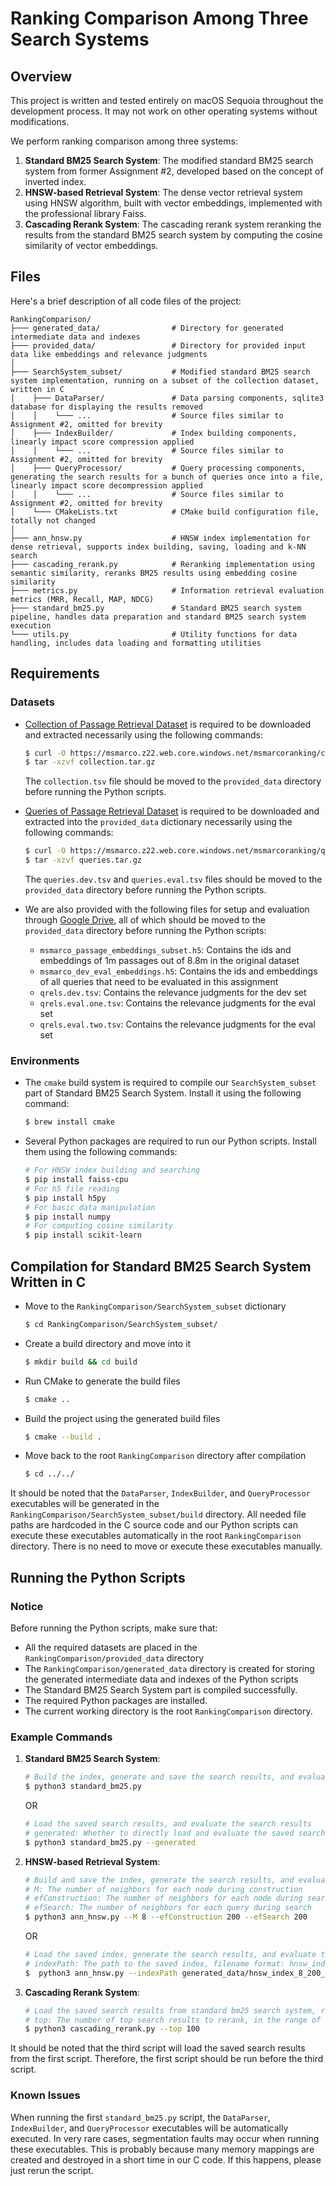 # Ranking Comparison Among Three Search Systems

## Overview

This project is written and tested entirely on macOS Sequoia throughout the development process.
It may not work on other operating systems without modifications.

We perform ranking comparison among three systems:
1. **Standard BM25 Search System**: The modified standard BM25 search system from former Assignment #2, developed based on the concept of inverted index.
2. **HNSW-based Retrieval System**: The dense vector retrieval system using HNSW algorithm, built with vector embeddings, implemented with the professional library Faiss.
3. **Cascading Rerank System**: The cascading rerank system reranking the results from the standard BM25 search system by computing the cosine similarity of vector embeddings.

## Files

Here's a brief description of all code files of the project:

```
RankingComparison/
├─── generated_data/                # Directory for generated intermediate data and indexes
├─── provided_data/                 # Directory for provided input data like embeddings and relevance judgments
│
├─── SearchSystem_subset/           # Modified standard BM25 search system implementation, running on a subset of the collection dataset, written in C
│    ├─── DataParser/               # Data parsing components, sqlite3 database for displaying the results removed
│    │    └─── ...                  # Source files similar to Assignment #2, omitted for brevity
│    ├─── IndexBuilder/             # Index building components, linearly impact score compression applied
│    │    └─── ...                  # Source files similar to Assignment #2, omitted for brevity
│    ├─── QueryProcessor/           # Query processing components, generating the search results for a bunch of queries once into a file, linearly impact score decompression applied
│    │    └─── ...                  # Source files similar to Assignment #2, omitted for brevity
│    └─── CMakeLists.txt            # CMake build configuration file, totally not changed
│
├─── ann_hnsw.py                    # HNSW index implementation for dense retrieval, supports index building, saving, loading and k-NN search
├─── cascading_rerank.py            # Reranking implementation using semantic similarity, reranks BM25 results using embedding cosine similarity
├─── metrics.py                     # Information retrieval evaluation metrics (MRR, Recall, MAP, NDCG)
├─── standard_bm25.py               # Standard BM25 search system pipeline, handles data preparation and standard BM25 search system execution
└─── utils.py                       # Utility functions for data handling, includes data loading and formatting utilities
```

## Requirements

### Datasets

- [Collection of Passage Retrieval Dataset](https://msmarco.z22.web.core.windows.net/msmarcoranking/collection.tar.gz) is required to be downloaded and extracted necessarily using the following commands:

  ```bash
  $ curl -O https://msmarco.z22.web.core.windows.net/msmarcoranking/collection.tar.gz
  $ tar -xzvf collection.tar.gz
  ```
  The `collection.tsv` file should be moved to the `provided_data` directory before running the Python scripts.


- [Queries of Passage Retrieval Dataset](https://msmarco.z22.web.core.windows.net/msmarcoranking/queries.tar.gz) is required to be downloaded and extracted into the `provided_data` dictionary necessarily using the following commands:

  ```bash
  $ curl -O https://msmarco.z22.web.core.windows.net/msmarcoranking/queries.tar.gz
  $ tar -xzvf queries.tar.gz
  ```
    The `queries.dev.tsv` and `queries.eval.tsv` files should be moved to the `provided_data` directory before running the Python scripts.


- We are also provided with the following files for setup and evaluation through [Google Drive](https://drive.google.com/drive/u/0/folders/1Sc8XSsCOtq_gxQoEEec1HxkMSSGHsFgd), all of which should be moved to the `provided_data` directory before running the Python scripts:
  - `msmarco_passage_embeddings_subset.h5`: Contains the ids and embeddings of 1m passages out of 8.8m in the original dataset
  - `msmarco_dev_eval_embeddings.h5`: Contains the ids and embeddings of all queries that need to be evaluated in this assignment
  - `qrels.dev.tsv`: Contains the relevance judgments for the dev set
  - `qrels.eval.one.tsv`: Contains the relevance judgments for the eval set
  - `qrels.eval.two.tsv`: Contains the relevance judgments for the eval set

### Environments

- The `cmake` build system is required to compile our `SearchSystem_subset` part of Standard BM25 Search System. Install it using the following command:

  ```bash
  $ brew install cmake
  ```

- Several Python packages are required to run our Python scripts. Install them using the following commands:

  ```bash
  # For HNSW index building and searching
  $ pip install faiss-cpu
  # For h5 file reading
  $ pip install h5py
  # For basic data manipulation
  $ pip install numpy
  # For computing cosine similarity
  $ pip install scikit-learn
  ```

## Compilation for Standard BM25 Search System Written in C

* Move to the `RankingComparison/SearchSystem_subset` dictionary

  ```bash
  $ cd RankingComparison/SearchSystem_subset/
  ```

* Create a build directory and move into it

  ```bash
  $ mkdir build && cd build
  ```

* Run CMake to generate the build files

  ```bash
  $ cmake ..
  ```

* Build the project using the generated build files

  ```bash
  $ cmake --build .
  ```
  
* Move back to the root `RankingComparison` directory after compilation

  ```bash
  $ cd ../../
  ```

It should be noted that the `DataParser`, `IndexBuilder`, and `QueryProcessor` executables will be generated in the `RankingComparison/SearchSystem_subset/build` directory.
All needed file paths are hardcoded in the C source code and our Python scripts can execute these executables automatically in the root `RankingComparison` directory.
There is no need to move or execute these executables manually.

## Running the Python Scripts

### Notice
Before running the Python scripts, make sure that:
* All the required datasets are placed in the `RankingComparison/provided_data` directory
* The `RankingComparison/generated_data` directory is created for storing the generated intermediate data and indexes of the Python scripts
* The Standard BM25 Search System part is compiled successfully.
* The required Python packages are installed.
* The current working directory is the root `RankingComparison` directory.

### Example Commands

1. **Standard BM25 Search System**:
    ```bash
    # Build the index, generate and save the search results, and evaluate the search results
    $ python3 standard_bm25.py
    ```
    OR
    ```bash
    # Load the saved search results, and evaluate the search results
    # generated: Whether to directly load and evaluate the saved search results or not
    $ python3 standard_bm25.py --generated
    ```

2. **HNSW-based Retrieval System**:
    ```bash
    # Build and save the index, generate the search results, and evaluate the search results
    # M: The number of neighbors for each node during construction
    # efConstruction: The number of neighbors for each node during search
    # efSearch: The number of neighbors for each query during search
    $ python3 ann_hnsw.py --M 8 --efConstruction 200 --efSearch 200
    ```
    OR
    ```bash
    # Load the saved index, generate the search results, and evaluate the search results
    # indexPath: The path to the saved index, filename format: hnsw_index_M_efConstruction_efSearch.faiss
    $  python3 ann_hnsw.py --indexPath generated_data/hnsw_index_8_200_200.faiss
    ```
   
3. **Cascading Rerank System**:
    ```bash
    # Load the saved search results from standard bm25 search system, rerank the search results, and evaluate the reranked search results
    # top: The number of top search results to rerank, in the range of [100, 1000]
    $ python3 cascading_rerank.py --top 100 
    ```

It should be noted that the third script will load the saved search results from the first script.
Therefore, the first script should be run before the third script.

### Known Issues

When running the first `standard_bm25.py` script, the `DataParser`, `IndexBuilder`, and `QueryProcessor` executables will be automatically executed.
In very rare cases, segmentation faults may occur when running these executables.
This is probably because many memory mappings are created and destroyed in a short time in our C code.
If this happens, please just rerun the script.

